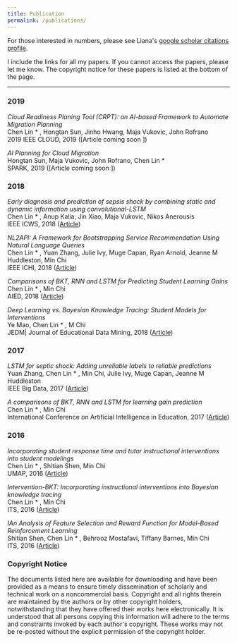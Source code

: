 ```yaml
---
title: Publication
permalink: /publications/
---
```



For those interested in numbers, please see Liana's [google scholar citations profile](https://scholar.google.com/citations?user=zkWwUIMAAAAJ&hl=en).

I include the links for all my papers. If you cannot access the papers, please let me know. The copyright notice for these papers is listed at the bottom of the page.

<hr>

### 2019
_Cloud Readiness Planing Tool (CRPT): an AI-based Framework to Automate Migration Planning_<br>
Chen Lin * , Hongtan Sun, Jinho Hwang, Maja Vukovic, John Rofrano<br>
2019 IEEE CLOUD, 2019 ([Article coming soon ])

_AI Planning for Cloud Migration_<br>
Hongtan Sun, Maja Vukovic, John Rofrano, Chen Lin * <br>
SPARK, 2019 ([Article coming soon ])


### 2018
_Early diagnosis and prediction of sepsis shock by combining static and dynamic information using convolutional-LSTM_<br>
Chen Lin * , Anup Kalia, Jin Xiao, Maja Vukovic, Nikos Anerousis<br>
IEEE ICWS, 2018 ([Article](https://ieeexplore.ieee.org/abstract/document/8419365))

_NL2API: A Framework for Bootstrapping Service Recommendation Using Natural Language Queries_<br>
Chen Lin * , Yuan Zhang, Julie Ivy, Muge Capan, Ryan Arnold, Jeanne M Huddleston, Min Chi<br>
IEEE ICHI, 2018 ([Article](https://ieeexplore.ieee.org/abstract/document/8456354))

_Comparisons of BKT, RNN and LSTM for Predicting Student Learning Gains_<br>
Chen Lin * , Min Chi<br>
AIED, 2018 ([Article](https://people.engr.ncsu.edu/mchi/pdfs/AIED2017_LianaFinal.pdf))

_Deep Learning vs. Bayesian Knowledge Tracing: Student Models for Interventions_<br>
Ye Mao, Chen Lin * , M Chi<br>
JEDM| Journal of Educational Data Mining, 2018 ([Article](https://jedm.educationaldatamining.org/index.php/JEDM/article/view/318))

### 2017
_LSTM for septic shock: Adding unreliable labels to reliable predictions_<br>
Yuan Zhang, Chen Lin * , Min Chi, Julie Ivy, Muge Capan, Jeanne M Huddleston<br>
IEEE Big Data, 2017 ([Article](https://ieeexplore.ieee.org/abstract/document/8258049))

_A comparisons of BKT, RNN and LSTM for learning gain prediction_<br>
Chen Lin * , Min Chi<br>
International Conference on Artificial Intelligence in Education, 2017 ([Article](https://link.springer.com/chapter/10.1007/978-3-319-61425-0_58))

### 2016
_Incorporating student response time and tutor instructional interventions into student modelings_<br>
Chen Lin * , Shitian Shen, Min Chi<br>
UMAP, 2016 ([Article](https://dl.acm.org/citation.cfm?id=2930291))

_Intervention-BKT: Incorporating instructional interventions into Bayesian knowledge tracing_<br>
Chen Lin * , Min Chi<br>
ITS, 2016 ([Article](https://dl.acm.org/citation.cfm?id=2930291))

_IAn Analysis of Feature Selection and Reward Function for Model-Based Reinforcement Learning_<br>
Shitian Shen, Chen Lin * , Behrooz Mostafavi, Tiffany Barnes, Min Chi<br>
ITS, 2016 ([Article](https://dl.acm.org/citation.cfm?id=2930291))

### Copyright Notice

The documents listed here are available for downloading and have been provided as a means to ensure timely dissemination of scholarly and technical work on a noncommercial basis. Copyright and all rights therein are maintained by the authors or by other copyright holders, notwithstanding that they have offered their works here electronically. It is understood that all persons copying this information will adhere to the terms and constraints invoked by each author's copyright. These works may not be re-posted without the explicit permission of the copyright holder.
